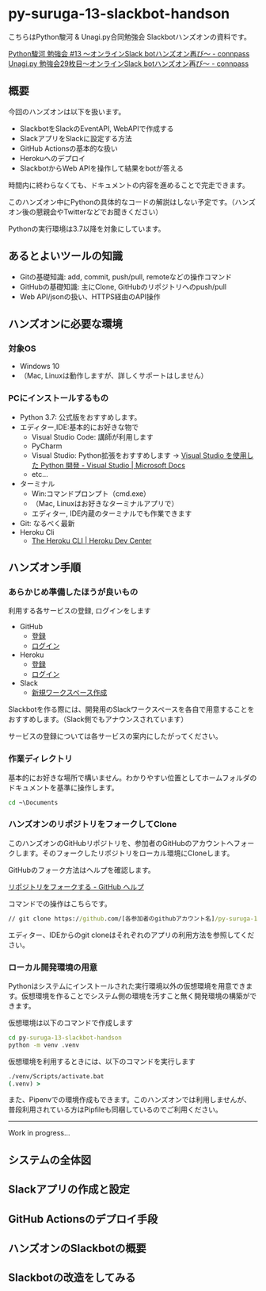 # py-suruga-13-slackbot-handson

こちらはPython駿河 & Unagi.py合同勉強会 Slackbotハンズオンの資料です。

[Python駿河 勉強会 #13 〜オンラインSlack botハンズオン再び〜 - connpass](https://py-suruga.connpass.com/event/175942/?utm_campaign=recent_events&utm_source=feed&utm_medium=atom)
[Unagi.py 勉強会29枚目～オンラインSlack botハンズオン再び～ - connpass](https://unagi-py.connpass.com/event/175956/)

## 概要

今回のハンズオンは以下を扱います。

- SlackbotをSlackのEventAPI, WebAPIで作成する
- SlackアプリをSlackに設定する方法
- GitHub Actionsの基本的な扱い
- Herokuへのデプロイ
- SlackbotからWeb APIを操作して結果をbotが答える

時間内に終わらなくても、ドキュメントの内容を進めることで完走できます。

このハンズオン中にPythonの具体的なコードの解説はしない予定です。（ハンズオン後の懇親会やTwitterなどでお聞きください）

Pythonの実行環境は3.7以降を対象にしています。

## あるとよいツールの知識

- Gitの基礎知識: add, commit, push/pull, remoteなどの操作コマンド
- GitHubの基礎知識: 主にClone, GitHubのリポジトリへのpush/pull
- Web API/jsonの扱い、HTTPS経由のAPI操作

## ハンズオンに必要な環境

### 対象OS

- Windows 10
- （Mac, Linuxは動作しますが、詳しくサポートはしません）

### PCにインストールするもの

- Python 3.7: 公式版をおすすめします。
- エディター,IDE:基本的にお好きな物で
  - Visual Studio Code: 講師が利用します
  - PyCharm
  - Visual Studio: Python拡張をおすすめします -> [Visual Studio を使用した Python 開発 - Visual Studio | Microsoft Docs](https://docs.microsoft.com/ja-jp/visualstudio/python/?view=vs-2019&fbclid=IwAR0U_6oJEYM8mJB-LcE7XAP6DNobZzlXpvPLNXoev2XiwJQi9gwy0JL0X_w)
  - etc...
- ターミナル
  - Win:コマンドプロンプト（cmd.exe）
  - （Mac, Linuxはお好きなターミナルアプリで）
  - エディター, IDE内蔵のターミナルでも作業できます
- Git: なるべく最新
- Heroku Cli
  - [The Heroku CLI | Heroku Dev Center](https://devcenter.heroku.com/articles/heroku-cli#download-and-install)

## ハンズオン手順

### あらかじめ準備したほうが良いもの

利用する各サービスの登録, ログインをします

- GitHub
  - [登録](https://github.com/join)
  - [ログイン](https://github.com/login)
- Heroku
  - [登録](https://signup.heroku.com/jp)
  - [ログイン](https://id.heroku.com/login)
- Slack
  - [新規ワークスペース作成](https://slack.com/get-started#/create)

Slackbotを作る際には、開発用のSlackワークスペースを各自で用意することをおすすめします。（Slack側でもアナウンスされています）

サービスの登録については各サービスの案内にしたがってください。

### 作業ディレクトリ

基本的にお好きな場所で構いません。わかりやすい位置としてホームフォルダのドキュメントを基準に操作します。

```cmd
cd ~\Documents
```

### ハンズオンのリポジトリをフォークしてClone

このハンズオンのGitHubリポジトリを、参加者のGitHubのアカウントへフォークします。そのフォークしたリポジトリをローカル環境にCloneします。

GitHubのフォーク方法はヘルプを確認します。

[リポジトリをフォークする - GitHub ヘルプ](https://help.github.com/ja/github/getting-started-with-github/fork-a-repo)

コマンドでの操作はこちらです。

```cmd
// git clone https://github.com/[各参加者のgithubアカウント名]/py-suruga-13-slackbot-handson.git
```

エディター、IDEからのgit cloneはそれぞれのアプリの利用方法を参照してください。

### ローカル開発環境の用意

Pythonはシステムにインストールされた実行環境以外の仮想環境を用意できます。仮想環境を作ることでシステム側の環境を汚すこと無く開発環境の構築ができます。

仮想環境は以下のコマンドで作成します

```cmd
cd py-suruga-13-slackbot-handson
python -m venv .venv
```

仮想環境を利用するときには、以下のコマンドを実行します

```cmd
./venv/Scripts/activate.bat
(.venv) >
```

また、Pipenvでの環境作成もできます。このハンズオンでは利用しませんが、普段利用されている方はPipfileも同梱しているのでご利用ください。

---

Work in progress...

## システムの全体図

## Slackアプリの作成と設定

## GitHub Actionsのデプロイ手段

## ハンズオンのSlackbotの概要

## Slackbotの改造をしてみる
